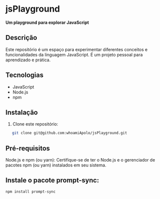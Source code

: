 # jsPlayground
**Um playground para explorar JavaScript**

## Descrição
Este repositório é um espaço para experimentar diferentes conceitos e funcionalidades da linguagem JavaScript. É um projeto pessoal para aprendizado e prática.

## Tecnologias
* JavaScript
* Node.js
* npm

## Instalação
1. Clone este repositório:
```bash
   git clone git@github.com:whoamiApolo/jsPlayground.git
```   

## Pré-requisitos

Node.js e npm (ou yarn): Certifique-se de ter o Node.js e o gerenciador de pacotes npm (ou yarn) instalados em seu sistema.

## Instale o pacote prompt-sync:
```bash
npm install prompt-sync
```
